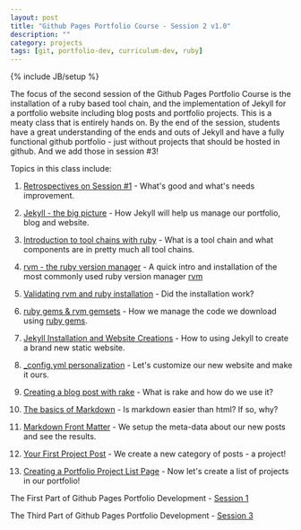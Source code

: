 ```yaml
---
layout: post
title: "Github Pages Portfolio Course - Session 2 v1.0"
description: ""
category: projects
tags: [git, portfolio-dev, curriculum-dev, ruby]
---
```

{% include JB/setup %}

The focus of the second session of the Github Pages Portfolio Course is the installation of a ruby based tool chain, and the implementation of Jekyll for a portfolio website including blog posts and portfolio projects. This is a meaty class that is entirely hands on. By the end of the session, students have a great understanding of the ends and outs of Jekyll and have a fully functional github portfolio - just without projects that should be hosted in github. And we add those in session #3!

Topics in this class include: 

1. [Retrospectives on Session #1](http://slides.com/ricmclaughlin/githubportfolio2#/1) - What's good and what's needs improvement. 

2. [Jekyll - the big picture](http://slides.com/ricmclaughlin/githubportfolio2#/5) - How Jekyll will help us manage our portfolio, blog and website.

3. [Introduction to tool chains with ruby](http://slides.com/ricmclaughlin/githubportfolio2#/8) - What is a tool chain and what components are in pretty much all tool chains.

4. [rvm - the ruby version manager](http://slides.com/ricmclaughlin/githubportfolio2#/10) - A quick intro and installation of the most commonly used ruby version manager [rvm](https://rvm.io/)

5. [Validating rvm and ruby installation](http://slides.com/ricmclaughlin/githubportfolio2#/14) - Did the installation work?

6. [ruby gems & rvm gemsets](http://slides.com/ricmclaughlin/githubportfolio2#/16) - How we manage the code we download using [ruby gems](https://rubygems.org/). 

7. [Jekyll Installation and Website Creations](http://slides.com/ricmclaughlin/githubportfolio2#/17) - How to using Jekyll to create a brand new static website.

8. [_config.yml personalization](http://slides.com/ricmclaughlin/githubportfolio2#/23) - Let's customize our new website and make it ours.

9. [Creating a blog post with rake](http://slides.com/ricmclaughlin/githubportfolio2#/24) - What is rake and how do we use it?

10. [The basics of Markdown](http://slides.com/ricmclaughlin/githubportfolio2#/27) - Is markdown easier than html? If so, why?

11. [Markdown Front Matter](http://slides.com/ricmclaughlin/githubportfolio2#/29) - We setup the meta-data about our new posts and see the results.
  
12. [Your First Project Post](http://slides.com/ricmclaughlin/githubportfolio2#/32) - We create a new category of posts - a project!

13. [Creating a Portfolio Project List Page](http://slides.com/ricmclaughlin/githubportfolio2#/33) - Now let's create a list of projects in our portfolio!


<p>
  The First Part of Github Pages Portfolio Development - <a href={{ BASE_PATH }}"/projects/github-pages-portfolio-session1">Session 1</a>
</p>
<p>
  The Third Part of Github Pages Portfolio Development - <a href={{ BASE_PATH }}"/projects/github-pages-portfolio-session3">Session 3</a>
</p>